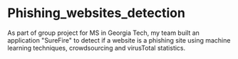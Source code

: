 # Phishing_websites_detection
As part of group project for MS in Georgia Tech, my team built an application "SureFire" to detect if a website is a phishing site using machine learning techniques, crowdsourcing and virusTotal statistics. 
